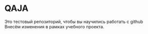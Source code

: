 # QAJA
Это тестовый репозиторий, чтобы вы научились работать с github
Внесём изменения в рамках учебного проекта.
